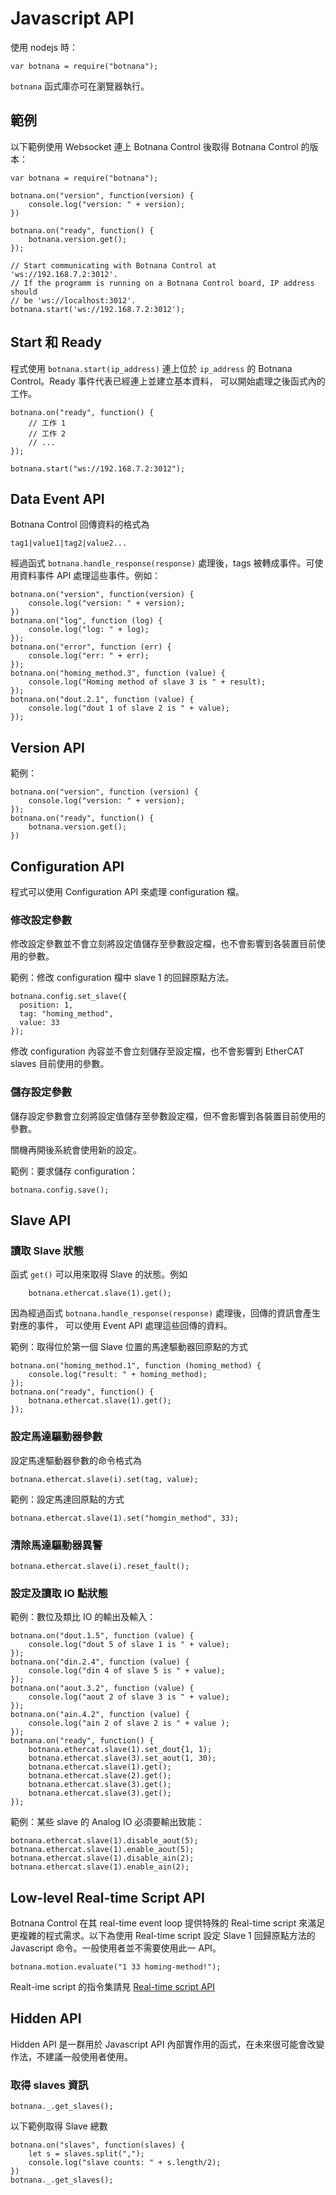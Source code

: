 # Javascript API

使用 nodejs 時：

    var botnana = require("botnana");

`botnana` 函式庫亦可在瀏覽器執行。

## 範例

以下範例使用 Websocket 連上 Botnana Control 後取得 Botnana Control 的版本：

    var botnana = require("botnana");

    botnana.on("version", function(version) {
        console.log("version: " + version);
    })

    botnana.on("ready", function() {
        botnana.version.get();
    });

    // Start communicating with Botnana Control at 'ws://192.168.7.2:3012'.
    // If the programm is running on a Botnana Control board, IP address should
    // be 'ws://localhost:3012'.
    botnana.start('ws://192.168.7.2:3012');

## Start 和 Ready

程式使用 `botnana.start(ip_address)` 連上位於 `ip_address` 的 Botnana Control。Ready 事件代表已經連上並建立基本資料，
可以開始處理之後函式內的工作。

    botnana.on("ready", function() {
        // 工作 1
        // 工作 2
        // ...
    });

    botnana.start("ws://192.168.7.2:3012");

## Data Event API

Botnana Control 回傳資料的格式為

    tag1|value1|tag2|value2...

經過函式 `botnana.handle_response(response)` 處理後，tags 被轉成事件。可使用資料事件 API 處理這些事件。例如：

    botnana.on("version", function(version) {
        console.log("version: " + version);
    })
    botnana.on("log", function (log) {
        console.log("log: " + log);
    });
    botnana.on("error", function (err) {
        console.log("err: " + err);
    });
    botnana.on("homing_method.3", function (value) {
        console.log("Homing method of slave 3 is " + result);
    });
    botnana.on("dout.2.1", function (value) {
        console.log("dout 1 of slave 2 is " + value);
    });

## Version API

範例：

    botnana.on("version", function (version) {
        console.log("version: " + version);        
    });
    botnana.on("ready", function() {
        botnana.version.get();
    })

## Configuration API

程式可以使用 Configuration API 來處理 configuration 檔。

### 修改設定參數

修改設定參數並不會立刻將設定值儲存至參數設定檔，也不會影響到各裝置目前使用的參數。

範例：修改 configuration 檔中 slave 1 的回歸原點方法。

    botnana.config.set_slave({
      position: 1,
      tag: "homing_method",
      value: 33
    });

修改 configuration 內容並不會立刻儲存至設定檔，也不會影響到 EtherCAT slaves 目前使用的參數。

### 儲存設定參數

儲存設定參數會立刻將設定值儲存至參數設定檔，但不會影響到各裝置目前使用的參數。

關機再開後系統會使用新的設定。

範例：要求儲存 configuration：

    botnana.config.save();

## Slave API

### 讀取 Slave 狀態

函式 `get()` 可以用來取得 Slave 的狀態。例如

        botnana.ethercat.slave(1).get();

因為經過函式 `botnana.handle_response(response)` 處理後，回傳的資訊會產生對應的事件，
可以使用 Event API 處理這些回傳的資料。

範例：取得位於第一個 Slave 位置的馬達驅動器回原點的方式

    botnana.on("homing_method.1", function (homing_method) {
        console.log("result: " + homing_method);
    });
    botnana.on("ready", function() {
        botnana.ethercat.slave(1).get();
    });

### 設定馬達驅動器參數

設定馬達驅動器參數的命令格式為

    botnana.ethercat.slave(i).set(tag, value);

範例：設定馬達回原點的方式

    botnana.ethercat.slave(1).set("homgin_method", 33);

### 清除馬達驅動器異警

    botnana.ethercat.slave(i).reset_fault();

### 設定及讀取 IO 點狀態

範例：數位及類比 IO 的輸出及輸入：

    botnana.on("dout.1.5", function (value) {
        console.log("dout 5 of slave 1 is " + value);
    });
    botnana.on("din.2.4", function (value) {
        console.log("din 4 of slave 5 is " + value);
    });
    botnana.on("aout.3.2", function (value) {
        console.log("aout 2 of slave 3 is " + value);
    });
    botnana.on("ain.4.2", function (value) {
        console.log("ain 2 of slave 2 is " + value );
    });
    botnana.on("ready", function() {
        botnana.ethercat.slave(1).set_dout{1, 1);
        botnana.ethercat.slave(3).set_aout(1, 30);
        botnana.ethercat.slave(1).get();
        botnana.ethercat.slave(2).get();
        botnana.ethercat.slave(3).get();
        botnana.ethercat.slave(3).get();
    });

範例：某些 slave 的 Analog IO 必須要輸出致能：

    botnana.ethercat.slave(1).disable_aout(5);
    botnana.ethercat.slave(1).enable_aout(5);
    botnana.ethercat.slave(1).disable_ain(2);
    botnana.ethercat.slave(1).enable_ain(2);

## Low-level Real-time Script API

Botnana Control 在其 real-time event loop 提供特殊的 Real-time script 來滿足更複雜的程式需求。以下為使用 Real-time script 設定 Slave 1 回歸原點方法的 Javascript 命令。一般使用者並不需要使用此一 API。

    botnana.motion.evaluate("1 33 homing-method!");

Realt-ime script 的指令集請見 [Real-time script API](./real-time-script-api.md)

## Hidden API

Hidden API 是一群用於 Javascript API 內部實作用的函式，在未來很可能會改變作法，不建議一般使用者使用。

### 取得 slaves 資訊

    botnana._.get_slaves();

以下範例取得 Slave 總數

    botnana.on("slaves", function(slaves) {
        let s = slaves.split(",");
        console.log("slave counts: " + s.length/2);
    })
    botnana._.get_slaves();
